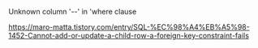 Unknown column '--' in 'where clause


https://maro-matta.tistory.com/entry/SQL-%EC%98%A4%EB%A5%98-1452-Cannot-add-or-update-a-child-row-a-foreign-key-constraint-fails

